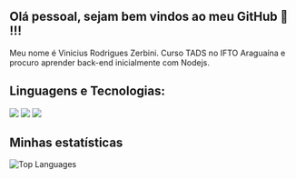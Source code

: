 ## Olá pessoal, sejam bem vindos ao meu GitHub 👋 !!!

Meu nome é Vinicius Rodrigues Zerbini. Curso TADS no IFTO Araguaína e procuro aprender back-end inicialmente com Nodejs.

## Linguagens e Tecnologias:

[<img src="https://img.shields.io/badge/HTML5-E34F26?style=for-the-badge&logo=html5&logoColor=white"/>]()
<img src="https://img.shields.io/badge/CSS3-1572B6?style=for-the-badge&logo=css3&logoColor=white" />
<img src="https://img.shields.io/badge/JavaScript-323330?style=for-the-badge&logo=javascript&logoColor=F7DF1E" />

## Minhas estatísticas
![Top Languages](https://github-readme-stats.vercel.app/api/top-langs/?username=Habini86&hide=jupyter%20notebook&langs_count=20&count_private=true&show_icons=true&layout=compact) 
